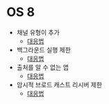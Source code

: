 OS 8
===
* 채널 유형이 추가
  * [대응법](https://github.com/sdk0213/Android-Develop-Info/blob/master/Notification.md)
* 백그라운드 실행 제한
  * [대응법](https://github.com/sdk0213/Android-Develop-Info/blob/master/startForegroundService.md)
* 출처를 알 수 없는 앱
  * [대응법](https://github.com/sdk0213/Android-Develop-Info/blob/master/%EC%B6%9C%EC%B2%98%EB%A5%BC%EC%95%8C%EC%88%98%EC%97%86%EB%8A%94%EC%86%8C%EC%8A%A4.md)
* 암시적 브로드 캐스트 리시버 제한
  * [대응법](https://github.com/sdk0213/Android-Develop-Info/blob/master/BroadcastReceiver%2C%20OrderedBroadcast.md)
